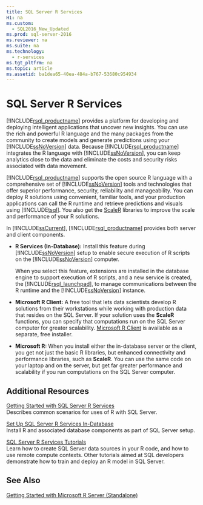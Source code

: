 ```yaml
---
title: SQL Server R Services
H1: na
ms.custom: 
  - SQL2016_New_Updated
ms.prod: sql-server-2016
ms.reviewer: na
ms.suite: na
ms.technology: 
  - r-services
ms.tgt_pltfrm: na
ms.topic: article
ms.assetid: ba1dea65-40ea-484a-b767-53680c954934
---
```

# SQL Server R Services
  [!INCLUDE[rsql_productname](../../Token/Other/rsql_productname_md.md)] provides a platform for developing and deploying intelligent applications that uncover new insights. You can use the rich and powerful R language and the many packages from the community to create models and generate predictions using your [!INCLUDE[ssNoVersion](../../Token/Other/ssNoVersion_md.md)] data. Because [!INCLUDE[rsql_productname](../../Token/Other/rsql_productname_md.md)] integrates the R language with [!INCLUDE[ssNoVersion](../../Token/Other/ssNoVersion_md.md)], you can keep analytics close to the data and eliminate the costs and security risks associated with data movement.  
  
 [!INCLUDE[rsql_productname](../../Token/Other/rsql_productname_md.md)] supports the open source R language with a comprehensive set of [!INCLUDE[ssNoVersion](../../Token/Other/ssNoVersion_md.md)] tools and technologies that offer superior performance, security, reliability and manageability. You can deploy R solutions using convenient, familiar  tools, and your production applications can call the R runtime and retrieve predictions and visuals using [!INCLUDE[tsql](../../Token/Other/tsql_md.md)]. You also get the [ScaleR](http://www.revolutionanalytics.com/revolution-r-enterprise-scaler) libraries to improve the scale and performance of your R solutions.  
  
In [!INCLUDE[ssCurrent](../../Token/Other/ssCurrent_md.md)], [!INCLUDE[rsql_productname](../../Token/Other/rsql_productname_md.md)] provides both server and client components.  
  
+   **R Services \(In\-Database\):** Install this feature during [!INCLUDE[ssNoVersion](../../Token/Other/ssNoVersion_md.md)] setup to enable secure execution of R scripts on the [!INCLUDE[ssNoVersion](../../Token/Other/ssNoVersion_md.md)] computer.  
  
     When you select this feature, extensions  are installed in the database engine to support execution of R scripts, and a new service is created, the [!INCLUDE[rsql_launchpad](../../Token/Other/rsql_launchpad_md.md)], to manage communications between the R runtime and the [!INCLUDE[ssNoVersion](../../Token/Other/ssNoVersion_md.md)] instance.  
  
+   **Microsoft R Client:** A free tool that lets data scientists develop R solutions from their workstations while working with production data that resides on the SQL Server. If your solution uses the **ScaleR** functions, you can specify that computations run on the SQL Server computer for greater scalability. [Microsoft R Client](http://go.microsoft.com/fwlink/?LinkId=799768)  is available as a separate, free installer.  
  
+ **Microsoft R:** When you install either the in-database server or the client, you get not just the basic R libraries, but enhanced connectivity and performance libraries, such as **ScaleR**. You can use the same code on your laptop and on the server, but get far greater performance and scalability if you run computations on the SQL Server computer.  
  
## Additional Resources  
  
 [Getting Started with SQL Server R Services](../../Topics/TopicNameNotContainA/Getting-Started-with-SQL-Server-R-Services.md)   
 Describes common scenarios for uses of R with SQL Server.  
  
[Set Up SQL Server R Services In-Database](../../Topics/TopicNameNotContainA/Set-up-SQL-Server-R-Services--In-Database-.md)  
Install R and associated database components as part of SQL Server setup.  
  
[SQL Server R Services Tutorials](SQL%20Server%20R%20Services%20Tutorials.md)  
Learn how to create SQL Server data sources in your R code, and how to use remote compute contexts. Other tutorials aimed at SQL developers demonstrate how to train and deploy an R model in SQL Server.  
  
## See Also  
  
 [Getting Started with Microsoft R Server &#40;Standalone&#41;](../../Topics/TopicNameNotContainA/Getting-Started-with-Microsoft-R-Server--Standalone-.md)  
  
  